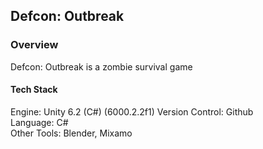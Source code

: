 ## Defcon: Outbreak ##

### Overview ###
Defcon: Outbreak is a zombie survival game

#### Tech Stack ####
Engine: Unity 6.2 (C#) (6000.2.2f1)
Version Control: Github  
Language: C#  
Other Tools: Blender, Mixamo
